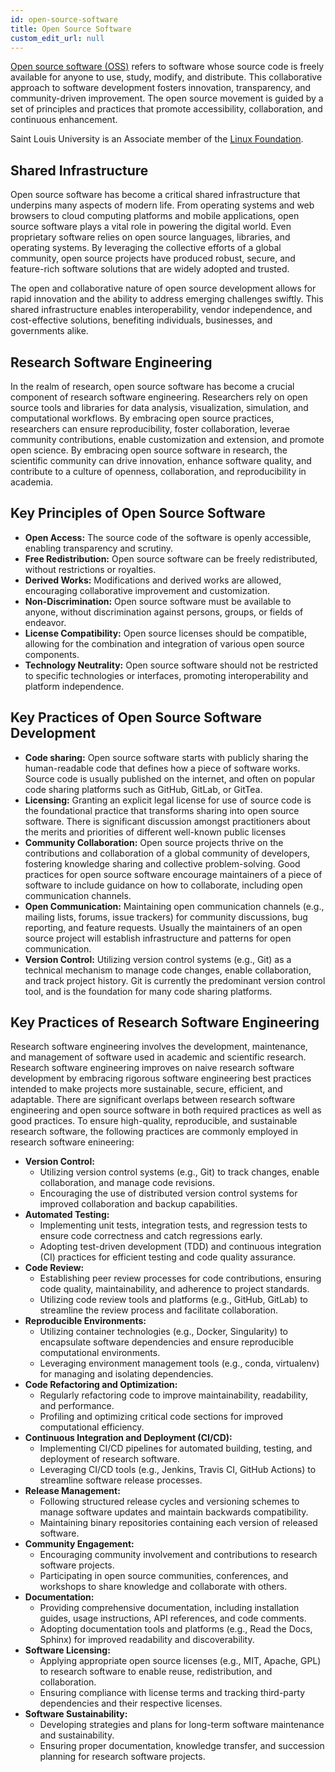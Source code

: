 ```yaml
---
id: open-source-software
title: Open Source Software
custom_edit_url: null
---
```


[Open source software (OSS)](https://opensource.org/osd) refers to software whose source code is freely available for anyone to use, study, modify, and distribute. This collaborative approach to software development fosters innovation, transparency, and community-driven improvement. The open source movement is guided by a set of principles and practices that promote accessibility, collaboration, and continuous enhancement.

Saint Louis University is an Associate member of the [Linux Foundation](https://www.linuxfoundation.org/).

## Shared Infrastructure

Open source software has become a critical shared infrastructure that underpins many aspects of modern life. From operating systems and web browsers to cloud computing platforms and mobile applications, open source software plays a vital role in powering the digital world. Even proprietary software relies on open source languages, libraries, and operating systems. By leveraging the collective efforts of a global community, open source projects have produced robust, secure, and feature-rich software solutions that are widely adopted and trusted.

The open and collaborative nature of open source development allows for rapid innovation and the ability to address emerging challenges swiftly. This shared infrastructure enables interoperability, vendor independence, and cost-effective solutions, benefiting individuals, businesses, and governments alike.

## Research Software Engineering

In the realm of research, open source software has become a crucial component of research software engineering. Researchers rely on open source tools and libraries for data analysis, visualization, simulation, and computational workflows. By embracing open source practices, researchers can ensure reproducibility, foster collaboration, leverae community contributions, enable customization and extension, and promote open science. By embracing open source software in research, the scientific community can drive innovation, enhance software quality, and contribute to a culture of openness, collaboration, and reproducibility in academia.

## Key Principles of Open Source Software

* **Open Access:** The source code of the software is openly accessible, enabling transparency and scrutiny.
* **Free Redistribution:** Open source software can be freely redistributed, without restrictions or royalties.
* **Derived Works:** Modifications and derived works are allowed, encouraging collaborative improvement and customization.
* **Non-Discrimination:** Open source software must be available to anyone, without discrimination against persons, groups, or fields of endeavor.
* **License Compatibility:** Open source licenses should be compatible, allowing for the combination and integration of various open source components.
* **Technology Neutrality:** Open source software should not be restricted to specific technologies or interfaces, promoting interoperability and platform independence.

## Key Practices of Open Source Software Development

* **Code sharing:** Open source software starts with publicly sharing the human-readable code that defines how a piece of software works. Source code is usually published on the internet, and often on popular code sharing platforms such as GitHub, GitLab, or GitTea.
* **Licensing:** Granting an explicit legal license for use of source code is the foundational practice that transforms sharing into open source software. There is significant discussion amongst practitioners about the merits and priorities of different well-known public licenses
* **Community Collaboration:** Open source projects thrive on the contributions and collaboration of a global community of developers, fostering knowledge sharing and collective problem-solving. Good practices for open source software encourage maintainers of a piece of software to include guidance on how to collaborate, including open communication channels.
* **Open Communication:** Maintaining open communication channels (e.g., mailing lists, forums, issue trackers) for community discussions, bug reporting, and feature requests. Usually the maintainers of an open source project will establish infrastructure and patterns for open communication.
* **Version Control:** Utilizing version control systems (e.g., Git) as a technical mechanism to manage code changes, enable collaboration, and track project history. Git is currently the predominant version control tool, and is the foundation for many code sharing platforms.

## Key Practices of Research Software Engineering

Research software engineering involves the development, maintenance, and management of software used in academic and scientific research. Research software engineering improves on naive research software development by embracing rigorous software engineering best practices intended to make projects more sustainable, secure, efficient, and adaptable. There are significant overlaps between research software engineering and open source software in both required practices as well as good practices. To ensure high-quality, reproducible, and sustainable research software, the following practices are commonly employed in research software enineering:

* **Version Control:**
  * Utilizing version control systems (e.g., Git) to track changes, enable collaboration, and manage code revisions.
  * Encouraging the use of distributed version control systems for improved collaboration and backup capabilities.
* **Automated Testing:**
  * Implementing unit tests, integration tests, and regression tests to ensure code correctness and catch regressions early.
  * Adopting test-driven development (TDD) and continuous integration (CI) practices for efficient testing and code quality assurance.
* **Code Review:**
  * Establishing peer review processes for code contributions, ensuring code quality, maintainability, and adherence to project standards.
  * Utilizing code review tools and platforms (e.g., GitHub, GitLab) to streamline the review process and facilitate collaboration.
* **Reproducible Environments:**
  * Utilizing container technologies (e.g., Docker, Singularity) to encapsulate software dependencies and ensure reproducible computational environments.
  * Leveraging environment management tools (e.g., conda, virtualenv) for managing and isolating dependencies.
* **Code Refactoring and Optimization:**
  * Regularly refactoring code to improve maintainability, readability, and performance.
  * Profiling and optimizing critical code sections for improved computational efficiency.
* **Continuous Integration and Deployment (CI/CD):**
  * Implementing CI/CD pipelines for automated building, testing, and deployment of research software.
  * Leveraging CI/CD tools (e.g., Jenkins, Travis CI, GitHub Actions) to streamline software release processes.
* **Release Management:**
  * Following structured release cycles and versioning schemes to manage software updates and maintain backwards compatibility.
  * Maintaining binary repositories containing each version of released software.
* **Community Engagement:**
  * Encouraging community involvement and contributions to research software projects.
  * Participating in open source communities, conferences, and workshops to share knowledge and collaborate with others.
* **Documentation:**
  * Providing comprehensive documentation, including installation guides, usage instructions, API references, and code comments.
  * Adopting documentation tools and platforms (e.g., Read the Docs, Sphinx) for improved readability and discoverability.
* **Software Licensing:**
  * Applying appropriate open source licenses (e.g., MIT, Apache, GPL) to research software to enable reuse, redistribution, and collaboration.
  * Ensuring compliance with license terms and tracking third-party dependencies and their respective licenses.
* **Software Sustainability:**
  * Developing strategies and plans for long-term software maintenance and sustainability.
  * Ensuring proper documentation, knowledge transfer, and succession planning for research software projects.
